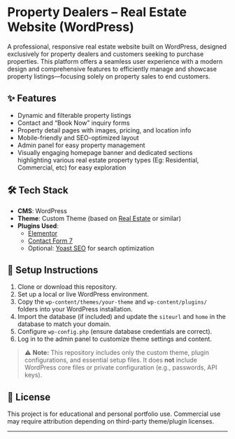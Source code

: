 # Property Dealers – Real Estate Website (WordPress)
A professional, responsive real estate website built on WordPress, designed exclusively for property dealers and customers seeking to purchase properties. This platform offers a seamless user experience with a modern design and comprehensive features to efficiently manage and showcase property listings—focusing solely on property sales to end customers.

## ✨ Features

- Dynamic and filterable property listings
- Contact and “Book Now” inquiry forms
- Property detail pages with images, pricing, and location info
- Mobile-friendly and SEO-optimized layout
- Admin panel for easy property management
- Visually engaging homepage banner and dedicated sections highlighting various real estate property types (Eg: Residential, Commercial, etc) for easy exploration
  
## 🛠️ Tech Stack

- **CMS**: WordPress
- **Theme**: Custom Theme (based on [Real Estate](https://wordpress.org/themes/real-estate/) or similar)
- **Plugins Used**:
  - [Elementor](https://wordpress.org/plugins/elementor/)
  - [Contact Form 7](https://wordpress.org/plugins/contact-form-7/)
   - Optional: [Yoast SEO](https://wordpress.org/plugins/wordpress-seo/) for search optimization

## 🚀 Setup Instructions

1. Clone or download this repository.
2. Set up a local or live WordPress environment.
3. Copy the `wp-content/themes/your-theme` and `wp-content/plugins/` folders into your WordPress installation.
4. Import the database (if included) and update the `siteurl` and `home` in the database to match your domain.
5. Configure `wp-config.php` (ensure database credentials are correct).
6. Log in to the admin panel to customize theme settings and content.

> ⚠️ **Note:** This repository includes only the custom theme, plugin configurations, and essential setup files. It does **not** include WordPress core files or private configuration (e.g., passwords, API keys).

## 📄 License

This project is for educational and personal portfolio use. Commercial use may require attribution depending on third-party theme/plugin licenses.

---


